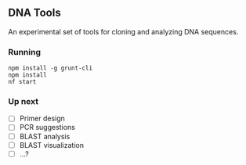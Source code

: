 ## DNA Tools ##

An experimental set of tools for cloning and analyzing DNA sequences.

### Running ###

    npm install -g grunt-cli
    npm install
    nf start

### Up next ###

- [ ] Primer design
- [ ] PCR suggestions
- [ ] BLAST analysis
- [ ] BLAST visualization
- [ ] ...?
